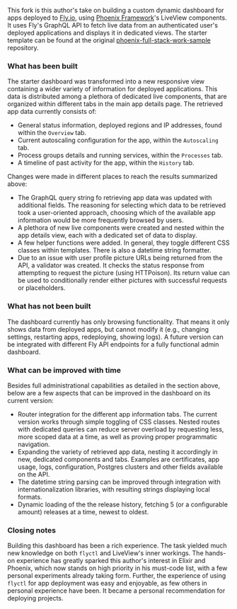This fork is this author's take on building a custom dynamic dashboard for apps deployed to [Fly.io](Fly.io), using [Phoenix Framework](https://phoenixframework.org/)'s LiveView components. It uses Fly's GraphQL API to fetch live data from an authenticated user's deployed applications and displays it in dedicated views. The starter template can be found at the original [phoenix-full-stack-work-sample](https://github.com/fly-hiring/phoenix-full-stack-work-sample) repository.

### What has been built

The starter dashboard was transformed into a new responsive view containing a wider variety of information for deployed applications. This data is distributed among a plethora of dedicated live components, that are organized within different tabs in the main app details page. The retrieved app data currently consists of:

- General status information, deployed regions and IP addresses, found within the `Overview` tab.
- Current autoscaling configuration for the app, within the `Autoscaling` tab.
- Process groups details and running services, within the `Processes` tab.
- A timeline of past activity for the app, within the `History` tab.

Changes were made in different places to reach the results summarized above:

- The GraphQL query string fo retrieving app data was updated with additional fields. The reasoning for selecting which data to be retrieved took a user-oriented approach, choosing which of the available app information would be more frequently browsed by users.
- A plethora of new live components were created and nested within the app details view, each with a dedicated set of data to display.
- A few helper functions were added. In general, they toggle different CSS classes within templates. There is also a datetime string formatter.
- Due to an issue with user profile picture URLs being returned from the API, a validator was created. It checks the status response from attempting to request the picture (using HTTPoison). Its return value can be used to conditionally render either pictures with successful requests or placeholders.

### What has not been built

The dashboard currently has only browsing functionality. That means it only shows data from deployed apps, but cannot modify it (e.g., changing settings, restarting apps, redeploying, showing logs). A future version can be integrated with different Fly API endpoints for a fully functional admin dashboard.

### What can be improved with time

Besides full administrational capabilities as detailed in the section above, below are a few aspects that can be improved in the dashboard on its current version:

- Router integration for the different app information tabs. The current version works through simple toggling of CSS classes. Nested routes with dedicated queries can reduce server overload by requesting less, more scoped data at a time, as well as proving proper programmatic navigation.
- Expanding the variety of retrieved app data, nesting it accordingly in new, dedicated components and tabs. Examples are certificates, app usage, logs, configuration, Postgres clusters and other fields available on the API.
- The datetime string parsing can be improved through integration with internationalization libraries, with resulting strings displaying local formats.
- Dynamic loading of the the release history, fetching 5 (or a configurable amount) releases at a time, newest to oldest.

### Closing notes

Building this dashboard has been a rich experience. The task yielded much new knowledge on both `flyctl` and LiveView's inner workings. The hands-on experience has greatly sparked this author's interest in Elixir and Phoenix, which now stands on high priority in his must-code list, with a few personal experiments already taking form. Further, the experience of using `flyctl` for app deployment was easy and enjoyable, as few others in personal experience have been. It became a personal recommendation for deploying projects.

